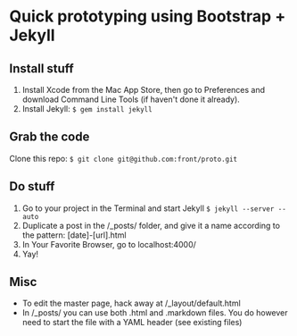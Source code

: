 # Quick prototyping using Bootstrap + Jekyll
## Install stuff
1. Install Xcode from the Mac App Store, then go to Preferences and download Command Line Tools (if haven't done it already).
2. Install Jekyll: `$ gem install jekyll`

## Grab the code
Clone this repo: `$ git clone git@github.com:front/proto.git`

## Do stuff
1. Go to your project in the Terminal and start Jekyll `$ jekyll --server --auto`
2. Duplicate a post in the /_posts/ folder, and give it a name according to the pattern: [date]-[url].html
3. In Your Favorite Browser, go to localhost:4000/
4. Yay!

## Misc
- To edit the master page, hack away at /_layout/default.html
- In /_posts/ you can use both .html and .markdown files. You do however need to start the file with a YAML header (see existing files)
